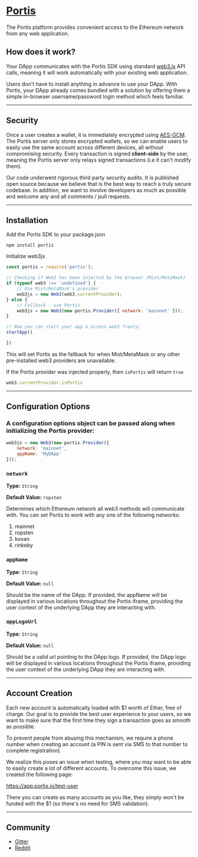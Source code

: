 # [Portis](https://portis.io)

The Portis platform provides convenient access to the Ethereum network from any web application.

## How does it work?

Your DApp communicates with the Portis SDK using standard [web3.js](https://github.com/ethereum/web3.js/) API calls, meaning it will work automatically with your existing web application.

Users don’t have to install anything in advance to use your DApp. With Portis, your DApp already comes bundled with a solution by offering them a simple in-browser username/password login method which feels familiar.

<hr>

## Security

Once a user creates a wallet, it is immediately encrypted using [AES-GCM](https://en.wikipedia.org/wiki/Galois/Counter_Mode). The Portis server only stores encrypted wallets, so we can enable users to easily use the same account across different devices, all without compromising security. Every transaction is signed **client-side** by the user, meaning the Portis server only relays signed transactions (i.e it can't modify them).

Our code underwent rigorous third party security audits. It is published open source because we believe that is the best way to reach a truly secure codebase. In addition, we want to involve developers as much as possible and welcome any and all comments / pull requests.

<hr>

## Installation

Add the Portis SDK to your package.json

    npm install portis

Initialize web3js

```js
const portis = require('portis');

// Checking if Web3 has been injected by the browser (Mist/MetaMask)
if (typeof web3 !== 'undefined') {
    // Use Mist/MetaMask's provider
    web3js = new Web3(web3.currentProvider);
} else {
    // Fallback - use Portis
    web3js = new Web3(new portis.Provider({ network: 'mainnet' }));
}

// Now you can start your app & access web3 freely:
startApp()

})
```

This will set Portis as the fallback for when Mist/MetaMask or any other pre-installed web3 providers are unavailable.


If the Portis provider was injected properly, then ```isPortis``` will return ```true```

```js
web3.currentProvider.isPortis
```
<hr>

## Configuration Options

### A configuration options object can be passed along when initializing the Portis provider:

```js
web3js = new Web3(new portis.Provider({
    network: 'mainnet',
    appName: 'MyDApp'
}));
```


### ```network```
**Type:** `String`

**Default Value:**  `ropsten`

Determines which Ethereum network all web3 methods will communicate with. You can set Portis to work with any one of the following networks:
1. mainnet
1. ropsten
1. kovan
1. rinkeby

### ```appName```
**Type:** `String`

**Default Value:** ```null```

Should be the name of the DApp. If provided, the appName will be displayed in various locations throughout the Portis iframe, providing the user context of the underlying DApp they are interacting with.

### ```appLogoUrl```
**Type:** `String`

**Default Value:** ```null```

Should be a valid url pointing to the DApp logo. If provided, the DApp logo will be displayed in various locations throughout the Portis iframe, providing the user context of the underlying DApp they are interacting with.

<hr>

## Account Creation

Each new account is automatically loaded with $1 worth of Ether, free of charge. Our goal is to provide the best user experience to your users, so we want to make sure that the first time they sign a transaction goes as smooth as possible.

To prevent people from abusing this mechanism, we require a phone number when creating an account (a PIN is sent via SMS to that number to complete registration).

We realize this poses an issue when testing, where you may want to be able to easily create a lot of different accounts. To overcome this issue, we created the following page:

https://app.portis.io/test-user

There you can create as many accounts as you like, they simply won't be funded with the $1 (so there's no need for SMS validation).

<hr>

## Community

* [Gitter](https://gitter.im/portis-project/Lobby)
* [Reddit](https://www.reddit.com/r/portis)
